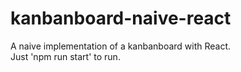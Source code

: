 # kanbanboard-naive-react
A naive implementation of a kanbanboard with React.\
Just 'npm run start' to run.
